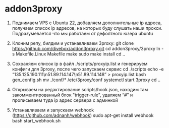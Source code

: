 # addon3proxy
1. Поднимаем VPS с Ubuntu 22, добавляем дополнительные ip адреса, получаем список ip адресов, на которых буду слушать наши прокси. Подразумевается что мы работаем от дефолтного юзера ubuntu

2. Клоним репу, билдим и устанавливаем 3proxy:
git clone https://github.com/divebox/addon3proxy.git
cd addon3proxy/3proxy
ln -s Makefile.Linux Makefile
make
sudo make install
cd ..

3. Сохраняем список ip в файл ./scripts/proxyip.list и генерируем конфиги для 3proxy, после чего запускаем сервис
cd ./scripts
echo -e “135.125.190.111\n51.89.114.147\n51.89.114.148” > proxyip.list
bash gen_config.sh
mv ./conf/* /etc/3proxy/conf
systemctl start 3proxy
cd ..

4. Открываем на редактирование scripts/hook.json, находим там закомментированный блок "trigger-rule", удаляем “#” и прописываем туда ip адрес сервера с админкой

5. Устанавливаем и запускаем webhook (https://github.com/adnanh/webhook)
sudo apt-get install webhook
bash start_webhook.sh


